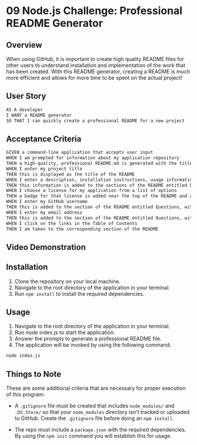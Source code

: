 # 09 Node.js Challenge: Professional README Generator

## Overview

When using GitHub, it is important to create high quality README files for other users to understand installation and implementation of the work that has been created. With this README generator, creating a README is much more efficient and allows for more time to be spent on the actual project!


## User Story

```md
AS A developer
I WANT a README generator
SO THAT I can quickly create a professional README for a new project
```

## Acceptance Criteria

```md
GIVEN a command-line application that accepts user input
WHEN I am prompted for information about my application repository
THEN a high-quality, professional README.md is generated with the title of my project and sections entitled Description, Table of Contents, Installation, Usage, License, Contributing, Tests, and Questions
WHEN I enter my project title
THEN this is displayed as the title of the README
WHEN I enter a description, installation instructions, usage information, contribution guidelines, and test instructions
THEN this information is added to the sections of the README entitled Description, Installation, Usage, Contributing, and Tests
WHEN I choose a license for my application from a list of options
THEN a badge for that license is added near the top of the README and a notice is added to the section of the README entitled License that explains which license the application is covered under
WHEN I enter my GitHub username
THEN this is added to the section of the README entitled Questions, with a link to my GitHub profile
WHEN I enter my email address
THEN this is added to the section of the README entitled Questions, with instructions on how to reach me with additional questions
WHEN I click on the links in the Table of Contents
THEN I am taken to the corresponding section of the README
```

## Video Demonstration


## Installation
1. Clone the repository on your local machine.
2. Navigate to the root directory of the application in your terminal.
3. Run `npm install` to install the required dependencies.

## Usage
1. Navigate to the root directory of the application in your terminal.
2. Run node index.js to start the application.
3. Answer the prompts to generate a professional README file.
4. The application will be invoked by using the following command:

```bash
node index.js
```


## Things to Note

These are some additional criteria that are necessary for proper execution of this program:

* A `.gitignore` file must be created that includes `node_modules/` and `.DS_Store/` so that your `node_modules` directory isn't tracked or uploaded to GitHub. Create the `.gitignore` file before doing an `npm install`.

* The repo must include a `package.json` with the required dependencies. By using the `npm init` command you will establish this for usage.





